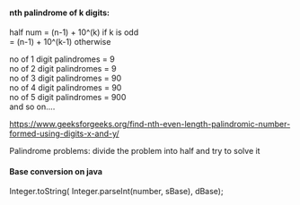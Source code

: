 #### nth palindrome of k digits:
half num = (n-1) + 10^(k) if k is odd <br>
         = (n-1) + 10^(k-1) otherwise <br>
   
no of 1 digit palindromes = 9 <br>
no of 2 digit palindromes = 9 <br>
no of 3 digit palindromes = 90 <br>
no of 4 digit palindromes = 90 <br>
no of 5 digit palindromes = 900 <br>
and so on....

https://www.geeksforgeeks.org/find-nth-even-length-palindromic-number-formed-using-digits-x-and-y/

Palindrome problems: divide the problem into half and try to solve it

#### Base conversion on java
Integer.toString( 
            Integer.parseInt(number, sBase), 
            dBase);

